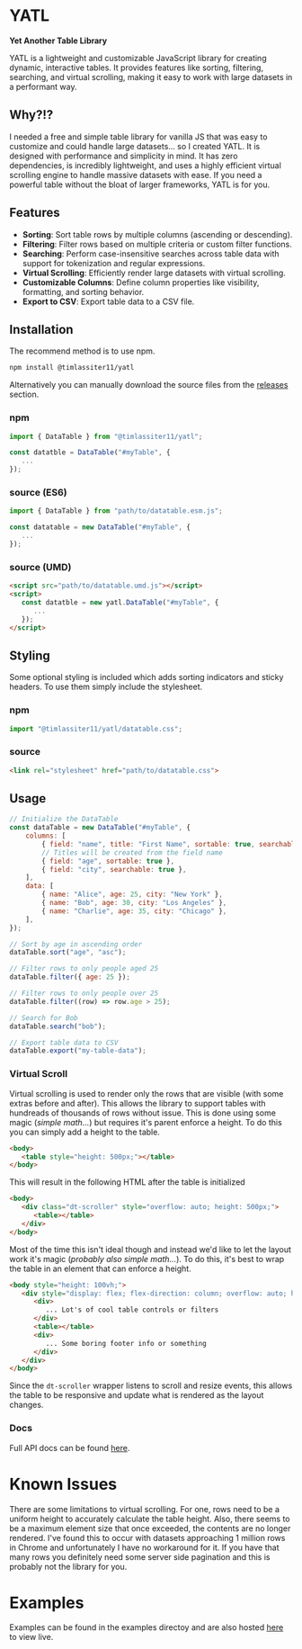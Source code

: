 # YATL
**Yet Another Table Library**

YATL is a lightweight and customizable JavaScript library for creating dynamic, interactive tables. It provides features like sorting, filtering, searching, and virtual scrolling, making it easy to work with large datasets in a performant way.

## Why?!?
I needed a free and simple table library for vanilla JS that was easy to customize and could handle large datasets... so I created YATL. It is designed with performance and simplicity in mind. It has zero dependencies, is incredibly lightweight, and uses a highly efficient virtual scrolling engine to handle massive datasets with ease. If you need a powerful table without the bloat of larger frameworks, YATL is for you.

## Features
- **Sorting**: Sort table rows by multiple columns (ascending or descending).
- **Filtering**: Filter rows based on multiple criteria or custom filter functions.
- **Searching**: Perform case-insensitive searches across table data with support for tokenization and regular expressions.
- **Virtual Scrolling**: Efficiently render large datasets with virtual scrolling.
- **Customizable Columns**: Define column properties like visibility, formatting, and sorting behavior.
- **Export to CSV**: Export table data to a CSV file.

## Installation

The recommend method is to use npm.
```bash
npm install @timlassiter11/yatl
```

Alternatively you can manually download the source files from the [releases](https://github.com/timlassiter11/YATL/releases) section.

### npm
```ts
import { DataTable } from "@timlassiter11/yatl";

const datatble = DataTable("#myTable", {
   ...
});

```

### source (ES6)
```javascript
import { DataTable } from "path/to/datatable.esm.js";

const datatable = new DataTable("#myTable", {
   ...
});
```

### source (UMD)
```html
<script src="path/to/datatable.umd.js"></script>
<script>
   const datatble = new yatl.DataTable("#myTable", {
      ...
   });
</script>
```

## Styling
Some optional styling is included which adds sorting indicators and sticky headers. To use them simply include the stylesheet.

### npm
```ts
import "@timlassiter11/yatl/datatable.css";
```

### source
```html
<link rel="stylesheet" href="path/to/datatable.css">
```

## Usage
```javascript
// Initialize the DataTable
const dataTable = new DataTable("#myTable", {
    columns: [
        { field: "name", title: "First Name", sortable: true, searchable: true },
        // Titles will be created from the field name
        { field: "age", sortable: true },
        { field: "city", searchable: true },
    ],
    data: [
        { name: "Alice", age: 25, city: "New York" },
        { name: "Bob", age: 30, city: "Los Angeles" },
        { name: "Charlie", age: 35, city: "Chicago" },
    ],
});

// Sort by age in ascending order
dataTable.sort("age", "asc");

// Filter rows to only people aged 25
dataTable.filter({ age: 25 });

// Filter rows to only people over 25
dataTable.filter((row) => row.age > 25);

// Search for Bob
dataTable.search("bob");

// Export table data to CSV
dataTable.export("my-table-data");
```

### Virtual Scroll
Virtual scrolling is used to render only the rows that are visible (with some extras before and after). This allows the library to support tables with hundreads of thousands of rows without issue. This is done using some magic (*simple math...*) but requires it's parent enforce a height. To do this you can simply add a height to the table.

```html
<body>
   <table style="height: 500px;"></table>
</body>
```

This will result in the following HTML after the table is initialized
```html
<body>
   <div class="dt-scroller" style="overflow: auto; height: 500px;">
      <table></table>
   </div>
</body>
```

Most of the time this isn't ideal though and instead we'd like to let the layout work it's magic (*probably also simple math...*). To do this, it's best to wrap the table in an element that can enforce a height.

```html
<body style="height: 100vh;">
   <div style="display: flex; flex-direction: column; overflow: auto; height: 100%;">
      <div>
         ... Lot's of cool table controls or filters
      </div>
      <table></table>
      <div>
         ... Some boring footer info or something
      </div>
   </div>
</body>
```

Since the `dt-scroller` wrapper listens to scroll and resize events, this allows the table to be responsive and update what is rendered as the layout changes. 

### Docs
Full API docs can be found [here](https://timlassiter11.github.io/YATL/docs/index.html).

# Known Issues
There are some limitations to virtual scrolling. For one, rows need to be a uniform height to accurately calculate the table height. Also, there seems to be a maximum element size that once exceeded, the contents are no longer rendered. I've found this to occur with datasets approaching 1 million rows in Chrome and unfortunately I have no workaround for it. If you have that many rows you definitely need some server side pagination and this is probably not the library for you.

# Examples
Examples can be found in the examples directoy and are also hosted [here](https://timlassiter11.github.io/YATL/index.html) to view live.
